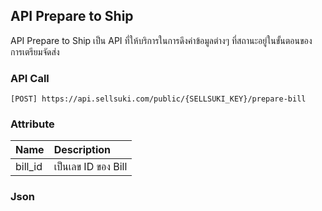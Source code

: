 ## API Prepare to Ship

API Prepare to Ship เป็น API ที่ให้บริการในการดึงค่าข้อมูลต่างๆ ที่สถานะอยู่ในขั้นตอนของการเตรียมจัดส่ง

### API Call

```
[POST] https://api.sellsuki.com/public/{SELLSUKI_KEY}/prepare-bill
```

### Attribute

| **Name** | **Description** |
| :--- | :--- |
| bill\_id | เป็นเลข ID ของ Bill |

### Json

```

```



